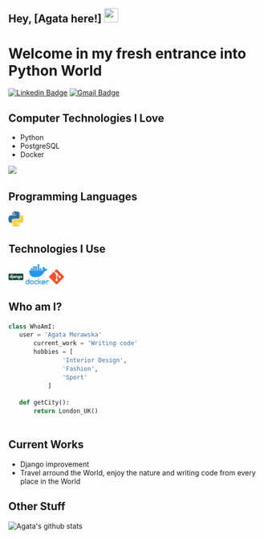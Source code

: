## Hey, [Agata here!]  <img src="https://media.giphy.com/media/hvRJCLFzcasrR4ia7z/giphy.gif" width="28px" height="28px">

<h1>Welcome in my fresh entrance into Python World</h1> 


[![Linkedin Badge](https://img.shields.io/badge/agata-morawska-blue?style=flat-square&logo=Linkedin&logoColor=white&link=https://www.linkedin.com/in/agata-morawska)](https://www.linkedin.com/in/agata-morawska-946379264/) [![Gmail Badge](https://img.shields.io/badge/-agatamorawskalondon@gmail.com-c14438?style=flat-square&logo=Gmail&logoColor=white&link=mailto:agatamorawskalondon@gmail.com)](mailto:agatamorawskalondon@gmail.com)

## Computer Technologies I Love
* Python
* PostgreSQL
* Docker

<img src = "https://github-readme-stats.vercel.app/api/top-langs/?username=Zaagadka&layout=compact">

## Programming Languages
<img src = 'https://github.com/Zaagadka/Zaagadka/blob/master/images/python.png' width='30'/>
 
 ## Technologies I Use
 <img src = 'https://github.com/Zaagadka/Zaagadka/blob/master/images/django.svg' width='30'/>  <img src = 'https://github.com/Zaagadka/Zaagadka/blob/master/images/docker.png' height='40'/><img src = 'https://github.com/Zaagadka/Zaagadka/blob/master/images/git.svg' width='30'/>
 
 ## Who am I?
 ```python
 class WhoAmI:
 	user = 'Agata Morawska'
		current_work = 'Writing code'
		hobbies = [
				'Interior Design',
				'Fashion',
				'Sport'
			]
	
	def getCity():
		return London_UK()
	
 ```
 
## Current Works
 * Django improvement
 * Travel arround the World, enjoy the nature and writing code from every place in the World
 
## Other Stuff


![Agata's github stats](https://github-readme-stats.vercel.app/api?username=Zaagadka&show_icons=true&hide=[%22issues%22])
 
 
